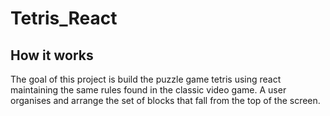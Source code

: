 # Tetris_React

## How it works
The goal of this project is build the puzzle game tetris using react maintaining the same rules found in the classic video game. A user organises and arrange the set of blocks that fall from the top of the screen.